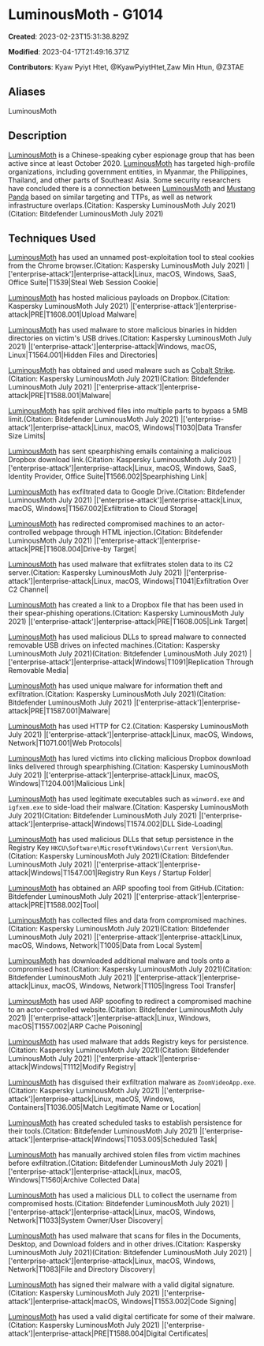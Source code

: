# LuminousMoth - G1014

**Created**: 2023-02-23T15:31:38.829Z

**Modified**: 2023-04-17T21:49:16.371Z

**Contributors**: Kyaw Pyiyt Htet, @KyawPyiytHtet,Zaw Min Htun, @Z3TAE

## Aliases

LuminousMoth

## Description

[LuminousMoth](https://attack.mitre.org/groups/G1014) is a Chinese-speaking cyber espionage group that has been active since at least October 2020. [LuminousMoth](https://attack.mitre.org/groups/G1014) has targeted high-profile organizations, including government entities, in Myanmar, the Philippines, Thailand, and other parts of Southeast Asia. Some security researchers have concluded there is a connection between [LuminousMoth](https://attack.mitre.org/groups/G1014) and [Mustang Panda](https://attack.mitre.org/groups/G0129) based on similar targeting and TTPs, as well as network infrastructure overlaps.(Citation: Kaspersky LuminousMoth July 2021)(Citation: Bitdefender LuminousMoth July 2021)

## Techniques Used


[LuminousMoth](https://attack.mitre.org/groups/G1014) has used an unnamed post-exploitation tool to steal cookies from the Chrome browser.(Citation: Kaspersky LuminousMoth July 2021)
|['enterprise-attack']|enterprise-attack|Linux, macOS, Windows, SaaS, Office Suite|T1539|Steal Web Session Cookie|


[LuminousMoth](https://attack.mitre.org/groups/G1014) has hosted malicious payloads on Dropbox.(Citation: Kaspersky LuminousMoth July 2021)
|['enterprise-attack']|enterprise-attack|PRE|T1608.001|Upload Malware|


[LuminousMoth](https://attack.mitre.org/groups/G1014) has used malware to store malicious binaries in hidden directories on victim's USB drives.(Citation: Kaspersky LuminousMoth July 2021)
|['enterprise-attack']|enterprise-attack|Windows, macOS, Linux|T1564.001|Hidden Files and Directories|


[LuminousMoth](https://attack.mitre.org/groups/G1014) has obtained and used malware such as [Cobalt Strike](https://attack.mitre.org/software/S0154).(Citation: Kaspersky LuminousMoth July 2021)(Citation: Bitdefender LuminousMoth July 2021)
|['enterprise-attack']|enterprise-attack|PRE|T1588.001|Malware|


[LuminousMoth](https://attack.mitre.org/groups/G1014) has split archived files into multiple parts to bypass a 5MB limit.(Citation: Bitdefender LuminousMoth July 2021)
|['enterprise-attack']|enterprise-attack|Linux, macOS, Windows|T1030|Data Transfer Size Limits|


[LuminousMoth](https://attack.mitre.org/groups/G1014) has sent spearphishing emails containing a malicious Dropbox download link.(Citation: Kaspersky LuminousMoth July 2021)
|['enterprise-attack']|enterprise-attack|Linux, macOS, Windows, SaaS, Identity Provider, Office Suite|T1566.002|Spearphishing Link|


[LuminousMoth](https://attack.mitre.org/groups/G1014) has exfiltrated data to Google Drive.(Citation: Bitdefender LuminousMoth July 2021)
|['enterprise-attack']|enterprise-attack|Linux, macOS, Windows|T1567.002|Exfiltration to Cloud Storage|


[LuminousMoth](https://attack.mitre.org/groups/G1014) has redirected compromised machines to an actor-controlled webpage through HTML injection.(Citation: Bitdefender LuminousMoth July 2021)
|['enterprise-attack']|enterprise-attack|PRE|T1608.004|Drive-by Target|


[LuminousMoth](https://attack.mitre.org/groups/G1014) has used malware that exfiltrates stolen data to its C2 server.(Citation: Kaspersky LuminousMoth July 2021)
|['enterprise-attack']|enterprise-attack|Linux, macOS, Windows|T1041|Exfiltration Over C2 Channel|


[LuminousMoth](https://attack.mitre.org/groups/G1014) has created a link to a Dropbox file that has been used in their spear-phishing operations.(Citation: Kaspersky LuminousMoth July 2021)
|['enterprise-attack']|enterprise-attack|PRE|T1608.005|Link Target|


[LuminousMoth](https://attack.mitre.org/groups/G1014) has used malicious DLLs to spread malware to connected removable USB drives on infected machines.(Citation: Kaspersky LuminousMoth July 2021)(Citation: Bitdefender LuminousMoth July 2021)
|['enterprise-attack']|enterprise-attack|Windows|T1091|Replication Through Removable Media|


[LuminousMoth](https://attack.mitre.org/groups/G1014) has used unique malware for information theft and exfiltration.(Citation: Kaspersky LuminousMoth July 2021)(Citation: Bitdefender LuminousMoth July 2021)
|['enterprise-attack']|enterprise-attack|PRE|T1587.001|Malware|


[LuminousMoth](https://attack.mitre.org/groups/G1014) has used HTTP for C2.(Citation: Kaspersky LuminousMoth July 2021)
|['enterprise-attack']|enterprise-attack|Linux, macOS, Windows, Network|T1071.001|Web Protocols|


[LuminousMoth](https://attack.mitre.org/groups/G1014) has lured victims into clicking malicious Dropbox download links delivered through spearphishing.(Citation: Kaspersky LuminousMoth July 2021)
|['enterprise-attack']|enterprise-attack|Linux, macOS, Windows|T1204.001|Malicious Link|


[LuminousMoth](https://attack.mitre.org/groups/G1014) has used legitimate executables such as `winword.exe` and `igfxem.exe` to side-load their malware.(Citation: Kaspersky LuminousMoth July 2021)(Citation: Bitdefender LuminousMoth July 2021)
|['enterprise-attack']|enterprise-attack|Windows|T1574.002|DLL Side-Loading|


[LuminousMoth](https://attack.mitre.org/groups/G1014) has used malicious DLLs that setup persistence in the Registry Key `HKCU\Software\Microsoft\Windows\Current Version\Run`.(Citation: Kaspersky LuminousMoth July 2021)(Citation: Bitdefender LuminousMoth July 2021)
|['enterprise-attack']|enterprise-attack|Windows|T1547.001|Registry Run Keys / Startup Folder|


[LuminousMoth](https://attack.mitre.org/groups/G1014) has obtained an ARP spoofing tool from GitHub.(Citation: Bitdefender LuminousMoth July 2021)
|['enterprise-attack']|enterprise-attack|PRE|T1588.002|Tool|


[LuminousMoth](https://attack.mitre.org/groups/G1014) has collected files and data from compromised machines.(Citation: Kaspersky LuminousMoth July 2021)(Citation: Bitdefender LuminousMoth July 2021)
|['enterprise-attack']|enterprise-attack|Linux, macOS, Windows, Network|T1005|Data from Local System|


[LuminousMoth](https://attack.mitre.org/groups/G1014) has downloaded additional malware and tools onto a compromised host.(Citation: Kaspersky LuminousMoth July 2021)(Citation: Bitdefender LuminousMoth July 2021)
|['enterprise-attack']|enterprise-attack|Linux, macOS, Windows, Network|T1105|Ingress Tool Transfer|


[LuminousMoth](https://attack.mitre.org/groups/G1014) has used ARP spoofing to redirect a compromised machine to an actor-controlled website.(Citation: Bitdefender LuminousMoth July 2021)
|['enterprise-attack']|enterprise-attack|Linux, Windows, macOS|T1557.002|ARP Cache Poisoning|


[LuminousMoth](https://attack.mitre.org/groups/G1014) has used malware that adds Registry keys for persistence.(Citation: Kaspersky LuminousMoth July 2021)(Citation: Bitdefender LuminousMoth July 2021)
|['enterprise-attack']|enterprise-attack|Windows|T1112|Modify Registry|


[LuminousMoth](https://attack.mitre.org/groups/G1014) has disguised their exfiltration malware as `ZoomVideoApp.exe`.(Citation: Kaspersky LuminousMoth July 2021)
|['enterprise-attack']|enterprise-attack|Linux, macOS, Windows, Containers|T1036.005|Match Legitimate Name or Location|


[LuminousMoth](https://attack.mitre.org/groups/G1014) has created scheduled tasks to establish persistence for their tools.(Citation: Bitdefender LuminousMoth July 2021)
|['enterprise-attack']|enterprise-attack|Windows|T1053.005|Scheduled Task|


[LuminousMoth](https://attack.mitre.org/groups/G1014) has manually archived stolen files from victim machines before exfiltration.(Citation: Bitdefender LuminousMoth July 2021)
|['enterprise-attack']|enterprise-attack|Linux, macOS, Windows|T1560|Archive Collected Data|


[LuminousMoth](https://attack.mitre.org/groups/G1014) has used a malicious DLL to collect the username from compromised hosts.(Citation: Bitdefender LuminousMoth July 2021)
|['enterprise-attack']|enterprise-attack|Linux, macOS, Windows, Network|T1033|System Owner/User Discovery|


[LuminousMoth](https://attack.mitre.org/groups/G1014) has used malware that scans for files in the Documents, Desktop, and Download folders and in other drives.(Citation: Kaspersky LuminousMoth July 2021)(Citation: Bitdefender LuminousMoth July 2021)
|['enterprise-attack']|enterprise-attack|Linux, macOS, Windows, Network|T1083|File and Directory Discovery|


[LuminousMoth](https://attack.mitre.org/groups/G1014) has signed their malware with a valid digital signature.(Citation: Kaspersky LuminousMoth July 2021)
|['enterprise-attack']|enterprise-attack|macOS, Windows|T1553.002|Code Signing|


[LuminousMoth](https://attack.mitre.org/groups/G1014) has used a valid digital certificate for some of their malware.(Citation: Kaspersky LuminousMoth July 2021) 
|['enterprise-attack']|enterprise-attack|PRE|T1588.004|Digital Certificates|

